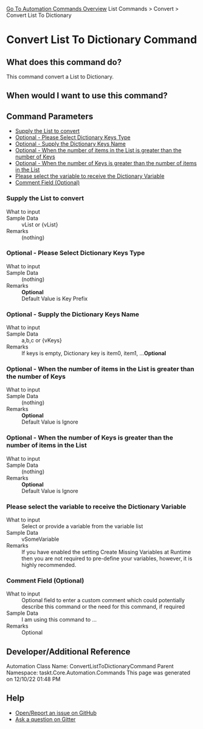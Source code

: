 <!--TITLE: Convert List To Dictionary Command -->
<!-- SUBTITLE: a command in the List Commands group. -->
[Go To Automation Commands Overview](/automation-commands.md)
List Commands &gt; Convert &gt; Convert List To Dictionary


# Convert List To Dictionary Command


## What does this command do?
This command convert a List to Dictionary.


## When would I want to use this command?



## Command Parameters
- [Supply the List to convert](#param_0)
- [Optional - Please Select Dictionary Keys Type](#param_1)
- [Optional - Supply the Dictionary Keys Name](#param_2)
- [Optional - When the number of items in the List is greater than the number of Keys](#param_3)
- [Optional - When the number of Keys is greater than the number of items in the List](#param_4)
- [Please select the variable to receive the Dictionary Variable](#param_5)
- [Comment Field (Optional)](#param_6)


<a id="param_0"></a>
### Supply the List to convert


<dl>
<dt>What to input</dt><dd></dd>
<dt>Sample Data</dt><dd>vList or {vList}</dd>
<dt>Remarks</dt><dd>(nothing)</dd>
</dl>




<a id="param_1"></a>
### Optional - Please Select Dictionary Keys Type


<dl>
<dt>What to input</dt><dd></dd>
<dt>Sample Data</dt><dd>(nothing)</dd>
<dt>Remarks</dt><dd><b>Optional</b><br>Default Value is Key Prefix</dd>
</dl>




<a id="param_2"></a>
### Optional - Supply the Dictionary Keys Name


<dl>
<dt>What to input</dt><dd></dd>
<dt>Sample Data</dt><dd>a,b,c or {vKeys}</dd>
<dt>Remarks</dt><dd>If keys is empty, Dictionary key is item0, item1, ...<b>Optional</b><br></dd>
</dl>




<a id="param_3"></a>
### Optional - When the number of items in the List is greater than the number of Keys


<dl>
<dt>What to input</dt><dd></dd>
<dt>Sample Data</dt><dd>(nothing)</dd>
<dt>Remarks</dt><dd><b>Optional</b><br>Default Value is Ignore</dd>
</dl>




<a id="param_4"></a>
### Optional - When the number of Keys is greater than the number of items in the List


<dl>
<dt>What to input</dt><dd></dd>
<dt>Sample Data</dt><dd>(nothing)</dd>
<dt>Remarks</dt><dd><b>Optional</b><br>Default Value is Ignore</dd>
</dl>




<a id="param_5"></a>
### Please select the variable to receive the Dictionary Variable


<dl>
<dt>What to input</dt><dd>Select or provide a variable from the variable list</dd>
<dt>Sample Data</dt><dd>vSomeVariable</dd>
<dt>Remarks</dt><dd>If you have enabled the setting Create Missing Variables at Runtime then you are not required to pre-define your variables, however, it is highly recommended.</dd>
</dl>




<a id="param_6"></a>
### Comment Field (Optional)


<dl>
<dt>What to input</dt><dd>Optional field to enter a custom comment which could potentially describe this command or the need for this command, if required</dd>
<dt>Sample Data</dt><dd>I am using this command to ...</dd>
<dt>Remarks</dt><dd>Optional</dd>
</dl>




## Developer/Additional Reference
Automation Class Name: ConvertListToDictionaryCommand
Parent Namespace: taskt.Core.Automation.Commands
This page was generated on 12/10/22 01:48 PM


## Help
- [Open/Report an issue on GitHub](https://github.com/rcktrncn/taskt/issues/new)
- [Ask a question on Gitter](https://gitter.im/taskt-rpa/Lobby)
